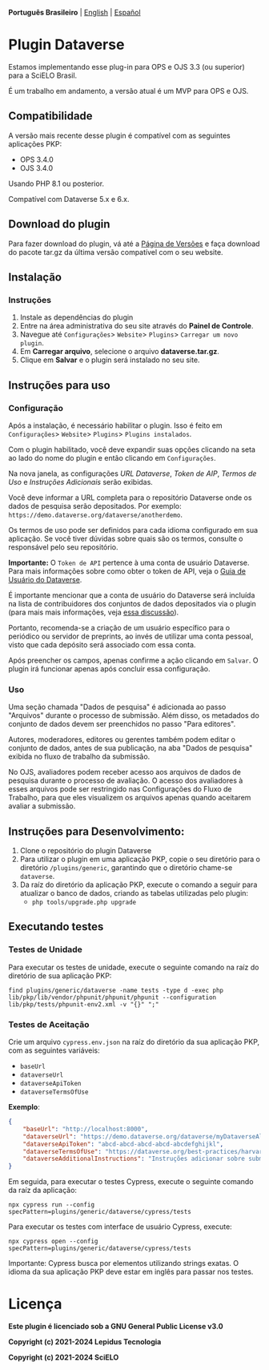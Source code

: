**Português Brasileiro** | [English](/README.md) | [Español](/docs/README-es.md)

# Plugin Dataverse

Estamos implementando esse plug-in para OPS e OJS 3.3 (ou superior) para a SciELO Brasil.

É um trabalho em andamento, a versão atual é um MVP para OPS e OJS.

## Compatibilidade

A versão mais recente desse plugin é compatível com as seguintes aplicações PKP:

* OPS 3.4.0
* OJS 3.4.0

Usando PHP 8.1 ou posterior.

Compatível com Dataverse 5.x e 6.x.

## Download do plugin 

Para fazer download do plugin, vá até a [Página de Versões](https://github.com/lepidus/dataversePlugin/releases) e faça download do pacote tar.gz da última versão compatível com o seu website.

## Instalação

### Instruções

1. Instale as dependências do plugin
2. Entre na área administrativa do seu site através do __Painel de Controle__.
3. Navegue até `Configurações`> `Website`> `Plugins`> `Carregar um novo plugin`.
4. Em __Carregar arquivo__, selecione o arquivo __dataverse.tar.gz__.
5. Clique em __Salvar__ e o plugin será instalado no seu site.

## Instruções para uso

### Configuração
Após a instalação, é necessário habilitar o plugin. Isso é feito em `Configurações`> `Website`> `Plugins`> `Plugins instalados`.

Com o plugin habilitado, você deve expandir suas opções clicando na seta ao lado do nome do plugin e então clicando em `Configurações`.

Na nova janela, as configurações _URL Dataverse_, _Token de AIP_, _Termos de Uso_ e _Instruções Adicionais_ serão exibidas.

Você deve informar a URL completa para o repositório Dataverse onde os dados de pesquisa serão depositados. Por exemplo: `https://demo.dataverse.org/dataverse/anotherdemo`.

Os termos de uso pode ser definidos para cada idioma configurado em sua aplicação. Se você tiver dúvidas sobre quais são os termos, consulte o responsável pelo seu repositório.

**Importante:** O `Token de API` pertence à uma conta de usuário Dataverse. Para mais informações sobre como obter o token de API, veja o [Guia de Usuário do Dataverse](https://guides.dataverse.org/en/5.13/user/account.html#api-token).

É importante mencionar que a conta de usuário do Dataverse será incluída na lista de contribuidores dos conjuntos de dados depositados via o plugin (para mais mais informações, veja [essa discussão](https://groups.google.com/g/dataverse-community/c/Oo4AUZJf4hE/m/DyVsQq9mAQAJ)).

Portanto, recomenda-se a criação de um usuário específico para o periódico ou servidor de preprints, ao invés de utilizar uma conta pessoal, visto que cada depósito será associado com essa conta.

Após preencher os campos, apenas confirme a ação clicando em `Salvar`. O plugin irá funcionar apenas após concluir essa configuração.

### Uso

Uma seção chamada "Dados de pesquisa" é adicionada ao passo "Arquivos" durante o processo de submissão. Além disso, os metadados do conjunto de dados devem ser preenchidos no passo "Para editores".

Autores, moderadores, editores ou gerentes também podem editar o conjunto de dados, antes de sua publicação, na aba "Dados de pesquisa" exibida no fluxo de trabalho da submissão.

No OJS, avaliadores podem receber acesso aos arquivos de dados de pesquisa durante o processo de avaliação. O acesso dos avaliadores à esses arquivos pode ser restringido nas Configurações do Fluxo de Trabalho, para que eles visualizem os arquivos apenas quando aceitarem avaliar a submissão.

## Instruções para Desenvolvimento:

1. Clone o repositório do plugin Dataverse
2. Para utilizar o plugin em uma aplicação PKP, copie o seu diretório para o diretório `/plugins/generic`, garantindo que o diretório chame-se `dataverse`.
3. Da raíz do diretório da aplicação PKP, execute o comando a seguir para atualizar o banco de dados, criando as tabelas utilizadas pelo plugin:
    * `php tools/upgrade.php upgrade`

## Executando testes

### Testes de Unidade

Para executar os testes de unidade, execute o seguinte comando na raíz do diretório de sua aplicação PKP:

```
find plugins/generic/dataverse -name tests -type d -exec php lib/pkp/lib/vendor/phpunit/phpunit/phpunit --configuration lib/pkp/tests/phpunit-env2.xml -v "{}" ";"
```

### Testes de Aceitação

Crie um arquivo `cypress.env.json` na raíz do diretório da sua aplicação PKP, com as seguintes variáveis:
- `baseUrl`
- `dataverseUrl`
- `dataverseApiToken`
- `dataverseTermsOfUse`

**Exemplo**:

```json
{
    "baseUrl": "http://localhost:8000",
    "dataverseUrl": "https://demo.dataverse.org/dataverse/myDataverseAlias",
    "dataverseApiToken": "abcd-abcd-abcd-abcd-abcdefghijkl",
    "dataverseTermsOfUse": "https://dataverse.org/best-practices/harvard-dataverse-general-terms-use",
    "dataverseAdditionalInstructions": "Instruções adicionar sobre submissão de dados de pesquisa:"
}
```

Em seguida, para executar o testes Cypress, execute o seguinte comando da raíz da aplicação:
```
npx cypress run --config specPattern=plugins/generic/dataverse/cypress/tests
```

Para executar os testes com interface de usuário Cypress, execute:
```
npx cypress open --config specPattern=plugins/generic/dataverse/cypress/tests
```

Importante: Cypress busca por elementos utilizando strings exatas. O idioma da sua aplicação PKP deve estar em inglês para passar nos testes.

# Licença

__Este plugin é licenciado sob a GNU General Public License v3.0__

__Copyright (c) 2021-2024 Lepidus Tecnologia__

__Copyright (c) 2021-2024 SciELO__